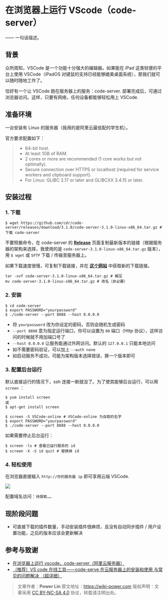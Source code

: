 # 在浏览器上运行 VScode（code-server）

—— 一句话描述。

## 背景

众所周知，VSCode 是一个功能十分强大的编辑器。如果能在 iPad 这类轻便的平台上使用 VSCode（iPadOS 对键鼠的支持已经能够媲美桌面系统），那我们就可以随时随地工作了。

恰好有一个让 VSCode 跑在服务器上的服务：code-server. 部署完成后，可通过浏览器访问。这样，只要有网络，任何设备都能够轻松用上 VSCode.

## 准备环境

一台安装有 Linux 的服务器（我用的是阿里云最低配的学生机）。

官方要求配置如下：

> - 64-bit host.
> - At least 1GB of RAM.
> - 2 cores or more are recommended (1 core works but not optimally).
> - Secure connection over HTTPS or localhost (required for service workers and clipboard support).
> - For Linux: GLIBC 2.17 or later and GLIBCXX 3.4.15 or later.

## 安装过程

### 1. 下载

```shell
$ wget https://github.com/cdr/code-server/releases/download/3.1.0/code-server-3.1.0-linux-x86_64.tar.gz # 下载 code-server
```

不要照搬命令，在 code-server 的 [**Release**](https://github.com/cdr/code-server/releases) 页面复制最新版本的链接（根据服务器的架构来选择，我使用的是 `code-server-3.1.0-linux-x86_64.tar.gz` 版本），用 `$ wget` 或 `SFTP` 下载 / 传输至服务器上。

如果下载速度很慢，可复制下载链接，并在 [**这个网站**](https://d.serctl.com/) 中获取新的下载链接。

```shell
tar -xvf code-server-3.1.0-linux-x86_64.tar.gz # 解压
mv code-server-3.1.0-linux-x86_64.tar.gz # 改名（非必要）
```

### 2. 安装

```shell
$ cd code-server
$ export PASSWORD="yourpassword"
$ ./code-server --port 8888 --host 0.0.0.0
```

- 将 `yourpassword` 改为你设定的密码，否则会随机生成密码
- `--port 8888` 意为指定运行端口，你可以设置为 `80` 端口（Http 协议），这样访问的时候就不用加端口号了
- `--host 0.0.0.0` 让服务能通过外网访问。默认的 `127.0.0.1` 只能本地访问
- 如不需要密码验证，可以加上 `--auth none`
- 如启动服务不成功，可能为架构版本选择错误，换一个版本即可

### 3. 配置后台运行

默认直接运行的情况下，ssh 连接一断就没了。为了使其能够后台运行，可以用 `screen` ：

```shell
$ yum install screen
或
$ apt-get install screen
```

```shell
$ screen -S VSCode-online # VSCode-online 为自取的名字
$ export PASSWORD="yourpassword"
$ ./code-server --port 8888 --host 0.0.0.0
```

如果需要停止后台运行：

```shell
$ screen -ls # 查看已运行服务的 id
$ screen -X -S id quit # 替换掉 id
```

### 4. 轻松使用

在浏览器直接输入 `http://你的服务器 ip` 即可享用云端 VSCode.

![](https://wiki-media-1253965369.cos.ap-guangzhou.myqcloud.com/img/20200413181001.jpg)

配置域名访问：`待探索……`

## 现阶段问题

- 可直接下载的插件数量，手动安装插件很麻烦，且没有自动同步插件 / 用户设置功能，之后的版本应该会更新解决

## 参考与致谢

- [在浏览器上运行 vscode，code-server（阿里云服务器）](https://copyfuture.com/blogs-details/20200405045150018h4edt0f4q8486jq)
- [（推荐）VS code 在线工具——code-serve 在云服务器上的安装和使用 与常见的问题解决 （超详细）](https://blog.csdn.net/Granery/article/details/90415636)

> 文章作者：**Power Lin**
> 原文地址：<https://wiki-power.com>
> 版权声明：文章采用 [CC BY-NC-SA 4.0](https://creativecommons.org/licenses/by/4.0/deed.zh) 协议，转载请注明出处。
